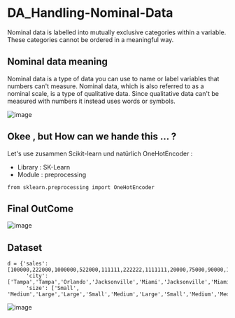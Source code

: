 # DA_Handling-Nominal-Data
Nominal data is labelled into mutually exclusive categories within a variable. These categories cannot be ordered in a meaningful way.

## Nominal data meaning 
Nominal data is a type of data you can use to name or label variables that numbers can't measure. Nominal data, which is also referred to as a nominal scale, is a type of qualitative data. Since qualitative data can't be measured with numbers it instead uses words or symbols.

![image](https://github.com/ChaiouraMohammed/DA_Handling-Nominal-Data/assets/91562298/4160307c-ae6c-4b97-bc20-3ba74b3991c2)

## Okee , but How can we hande this ... ? 
Let's use zusammen Scikit-learn und natürlich OneHotEncoder :  
- Library : SK-Learn
- Module : preprocessing
  
```
from sklearn.preprocessing import OneHotEncoder
```

## Final OutCome
![image](https://github.com/ChaiouraMohammed/DA_Handling-Nominal-Data/assets/91562298/4f8690e3-eadd-44da-bbab-d6815f2062df)

## Dataset 
```
d = {'sales': [100000,222000,1000000,522000,111111,222222,1111111,20000,75000,90000,1000000,10000],
      'city': ['Tampa','Tampa','Orlando','Jacksonville','Miami','Jacksonville','Miami','Miami','Orlando','Orlando','Orlando','Orlando'],
      'size': ['Small', 'Medium','Large','Large','Small','Medium','Large','Small','Medium','Medium','Medium','Small',]}
```
![image](https://github.com/ChaiouraMohammed/DA_Handling-Nominal-Data/assets/91562298/3044fa42-44af-4b11-833a-2310e688ce58)

